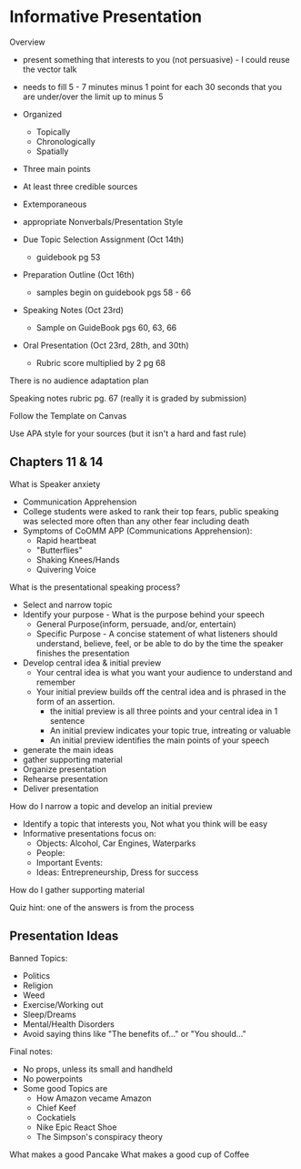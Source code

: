 # Informative Presentation
Overview
* present something that interests to you (not persuasive) - I could reuse the vector talk

* needs to fill 5 - 7 minutes minus 1 point for each 30 seconds that you are under/over the limit up to minus 5

* Organized 
    * Topically
    * Chronologically
    * Spatially
* Three main points
* At least three credible sources
* Extemporaneous
* appropriate Nonverbals/Presentation Style

* Due Topic Selection Assignment (Oct 14th)
    * guidebook pg 53
* Preparation Outline (Oct 16th)
    * samples begin on guidebook pgs 58 - 66
* Speaking Notes (Oct 23rd)
    * Sample on GuideBook pgs 60, 63, 66
* Oral Presentation (Oct 23rd, 28th, and 30th)
    * Rubric score multiplied by 2 pg 68

There is no audience adaptation plan

Speaking notes rubric pg. 67 (really it is graded by submission)

Follow the Template on Canvas

Use APA style for your sources (but it isn't a hard and fast rule)

## Chapters 11 & 14
What is Speaker anxiety
* Communication Apprehension
* College students were asked to rank their top fears, public speaking was selected more often than any other fear including death
* Symptoms of CoOMM APP (Communications Apprehension):
    * Rapid heartbeat
    * "Butterflies"
    * Shaking Knees/Hands
    * Quivering Voice



What is the presentational speaking process?
* Select and narrow topic
* Identify your purpose - What is the purpose behind your speech 
    *  General Purpose(inform, persuade, and/or, entertain)
    * Specific Purpose - A concise statement of what listeners should understand, believe, feel, or be able to do by the time the speaker finishes the presentation
* Develop central idea & initial preview
    * Your central idea is what you want your audience to understand and remember
    * Your initial preview  builds off the central idea and is phrased in the form of an assertion. 
        * the initial preview is all three points and your central idea in 1 sentence
        * An initial preview indicates your topic true, intreating or valuable
        * An initial preview identifies the main points of your speech
* generate the main ideas
* gather supporting material
* Organize presentation
* Rehearse presentation
* Deliver presentation

How do I narrow a topic and develop an initial preview
* Identify a topic that interests you, Not what you think will be easy
* Informative presentations focus on:
    * Objects: Alcohol, Car Engines, Waterparks
    * People: 
    * Important Events:
    * Ideas: Entrepreneurship, Dress for success

How do I gather supporting material

Quiz hint: one of the answers is from the process 

## Presentation Ideas
Banned Topics:
* Politics
* Religion
* Weed
* Exercise/Working out
* Sleep/Dreams
* Mental/Health Disorders
* Avoid saying thins like "The benefits of..." or "You should..."

Final notes:
* No props, unless its small and handheld
* No powerpoints
* Some good Topics are
    * How Amazon vecame Amazon
    * Chief Keef
    * Cockatiels
    * Nike Epic React Shoe
    * The Simpson's conspiracy theory

What makes a good Pancake 
What makes a good cup of Coffee
